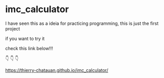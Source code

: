 # imc_calculator
I have seen this as a ideia for practicing programming, this is just the first project

if you want to try it 

check this link below!!! 

:point_down: :point_down: :point_down:

https://thierry-chatauan.github.io/imc_calculator/
